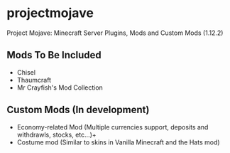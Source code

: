 # projectmojave
Project Mojave: Minecraft Server Plugins, Mods and Custom Mods (1.12.2)

## Mods To Be Included
- Chisel
- Thaumcraft
- Mr Crayfish's Mod Collection
## Custom Mods (In development)
- Economy-related Mod (Multiple currencies support, deposits and withdrawls, stocks, etc...)+
- Costume mod (Similar to skins in Vanilla Minecraft and the Hats mod)

